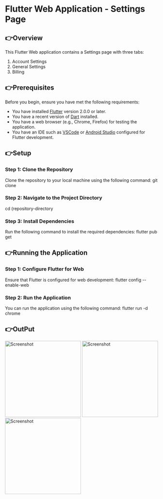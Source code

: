 # Flutter Web Application - Settings Page

## 👉Overview
This Flutter Web application contains a Settings page with three tabs: 
1. Account Settings
2. General Settings
3. Billing

## 👉Prerequisites
Before you begin, ensure you have met the following requirements:
- You have installed [Flutter](https://flutter.dev/docs/get-started/install) version 2.0.0 or later.
- You have a recent version of [Dart](https://dart.dev/get-dart) installed.
- You have a web browser (e.g., Chrome, Firefox) for testing the application.
- You have an IDE such as [VSCode](https://code.visualstudio.com/) or [Android Studio](https://developer.android.com/studio) configured for Flutter development.

## 👉Setup

### Step 1: Clone the Repository
Clone the repository to your local machine using the following command:
git clone <repository-url>
### Step 2: Navigate to the Project Directory
cd (repository-directory
### Step 3: Install Dependencies
Run the following command to install the required dependencies:
flutter pub get
## 👉Running the Application
### Step 1: Configure Flutter for Web
Ensure that Flutter is configured for web development:
flutter config --enable-web
### Step 2: Run the Application
You can run the application using the following command:
flutter run -d chrome
## 👉OutPut

  <img src="https://github.com/user-attachments/assets/19367164-d233-42f8-a7c9-d1bae126250a" alt="Screenshot" width="250" height="250">
  <img src="https://github.com/user-attachments/assets/e9cf93e8-65d0-4e30-8fb1-a14bc6d7fc3c" alt="Screenshot" width="250" height="250 ">
  <img src="https://github.com/user-attachments/assets/c926e1c7-43de-4e19-bf25-079fdfcaa3e1" alt="Screenshot" width="250" height="250">

